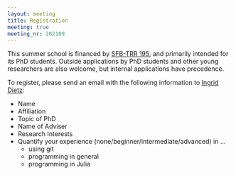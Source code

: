 ```yaml
---
layout: meeting
title: Registration
meeting: true
meeting_nr: 202109
---
```


This summer school is financed by [SFB-TRR 195](https://www.computeralgebra.de/sfb/), and
primarily intended for its PhD students. Outside applications by PhD students and other
young researchers are also welcome, but internal applications have precedence.

To register, please send an email with the following information to
[Ingrid Dietz](mailto:idietz@mathematik.uni-kl.de):
  - Name
  - Affiliation
  - Topic of PhD
  - Name of Adviser
  - Research Interests
  - Quantify your experience (none/beginner/intermediate/advanced) in ...
    - using git
    - programming in general
    - programming in Julia
